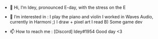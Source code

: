 - 👋 Hi, I’m Idey, pronounced E-day, with the stress on the E
- 👀 I’m interested in : 
I play the piano and violin
I worked in Waves Audio, currently in Harmoni ;)
I draw + pixel art
I read B)
Some game dev

- 📫 How to reach me : [Discord] Idey#1954
Good day <3

